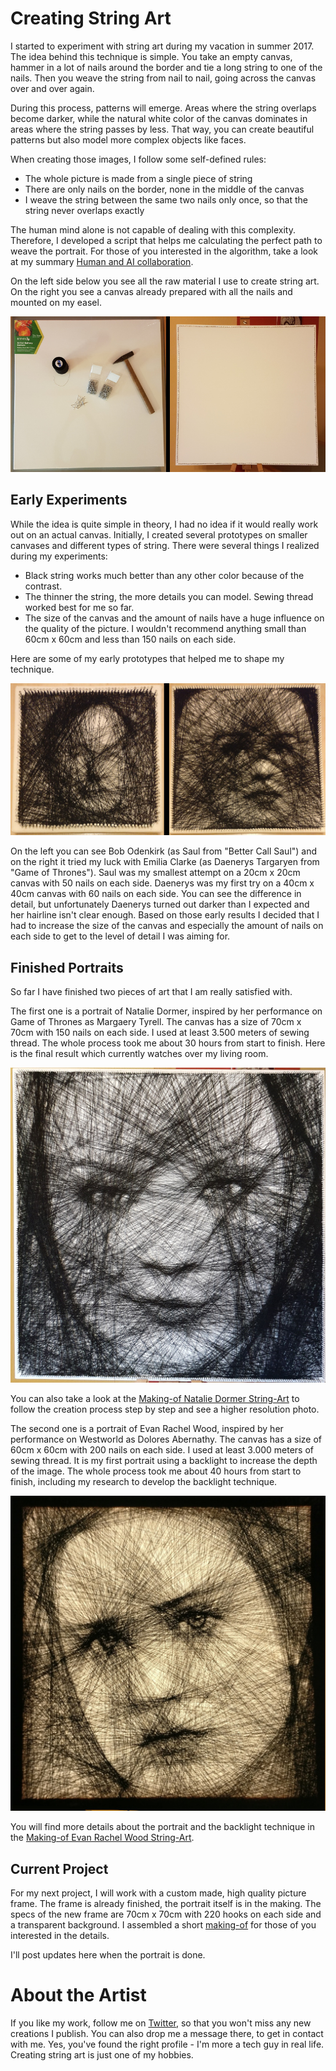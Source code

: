# Creating String Art

I started to experiment with string art during my vacation in summer 2017. The idea behind this technique is simple. You take an empty canvas, hammer in a lot of nails around the border and tie a long string to one of the nails. Then you weave the string from nail to nail, going across the canvas over and over again.

During this process, patterns will emerge. Areas where the string overlaps become darker, while the natural white color of the canvas dominates in areas where the string passes by less. That way, you can create beautiful patterns but also model more complex objects like faces.

When creating those images, I follow some self-defined rules:

* The whole picture is made from a single piece of string
* There are only nails on the border, none in the middle of the canvas
* I weave the string between the same two nails only once, so that the string never overlaps exactly

The human mind alone is not capable of dealing with this complexity. Therefore, I developed a script that helps me calculating the perfect path to weave the portrait. For those of you interested in the algorithm, take a look at my summary [Human and AI collaboration](./human_ai_collaboration.md#human-and-ai-collaboration).

On the left side below you see all the raw material I use to create string art. On the right you see a canvas already prepared with all the nails and mounted on my easel.

<p align="center"><img src="./images/raw_material.jpg"></p>


## Early Experiments

While the idea is quite simple in theory, I had no idea if it would really work out on an actual canvas. Initially, I created several prototypes on smaller canvases and different types of string. There were several things I realized during my experiments:

* Black string works much better than any other color because of the contrast.
* The thinner the string, the more details you can model. Sewing thread worked best for me so far.
* The size of the canvas and the amount of nails have a huge influence on the quality of the picture. I wouldn't recommend anything small than 60cm x 60cm and less than 150 nails on each side.

Here are some of my early prototypes that helped me to shape my technique.

<p align="center"><img src="./images/early_experiments.jpg"></p>
On the left you can see Bob Odenkirk (as Saul from "Better Call Saul") and on the right it tried my luck with Emilia Clarke (as Daenerys Targaryen from "Game of Thrones"). Saul was my smallest attempt on a 20cm x 20cm canvas with 50 nails on each side. Daenerys was my first try on a 40cm x 40cm canvas with 60 nails on each side. You can see the difference in detail, but unfortunately Daenerys turned out darker than I expected and her hairline isn't clear enough. Based on those early results I decided that I had to increase the size of the canvas and especially the amount of nails on each side to get to the level of detail I was aiming for.

## Finished Portraits

So far I have finished two pieces of art that I am really satisfied with.

The first one is a portrait of Natalie Dormer, inspired by her performance on Game of Thrones as Margaery Tyrell. The canvas has a size of 70cm x 70cm with 150 nails on each side. I used at least 3.500 meters of sewing thread. The whole process took me about 30 hours from start to finish. Here is the final result which currently watches over my living room.

<p align="center"><img src="./images/natalie_dormer.jpg"></p>

You can also take a look at the [Making-of Natalie Dormer String-Art](./making-of-natalie-dormer-string-art/README.md#natalie-dormer-string-art-portrait) to follow the creation process step by step and see a higher resolution photo.

The second one is a portrait of Evan Rachel Wood, inspired by her performance on Westworld as Dolores Abernathy. The canvas has a size of 60cm x 60cm with 200 nails on each side. I used at least 3.000 meters of sewing thread. It is my first portrait using a backlight to increase the depth of the image. The whole process took me about 40 hours from start to finish, including my research to develop the backlight technique.

<p align="center"><img src="./images/evan_rachel_wood.jpg"></p>


You will find more details about the portrait and the backlight technique in the [Making-of Evan Rachel Wood String-Art](./making-of-evan-rachel-wood-string-art/README.md#evan-rachel-wood-string-art-portrait).

## Current Project

For my next project, I will work with a custom made, high quality picture frame. The frame is already finished, the portrait itself is in the making. The specs of the new frame are 70cm x 70cm with 220 hooks on each side and a transparent background. I assembled a short [making-of](./making-of-wooden-frame/README.md#making-of-the-wooden-frame) for those of you interested in the details.

I'll post updates here when the portrait is done.

# About the Artist

If you like my work, follow me on [Twitter](https://twitter.com/Dementophobia), so that you won't miss any new creations I publish. You can also drop me a message there, to get in contact with me. Yes, you've found the right profile - I'm more a tech guy in real life. Creating string art is just one of my hobbies.
